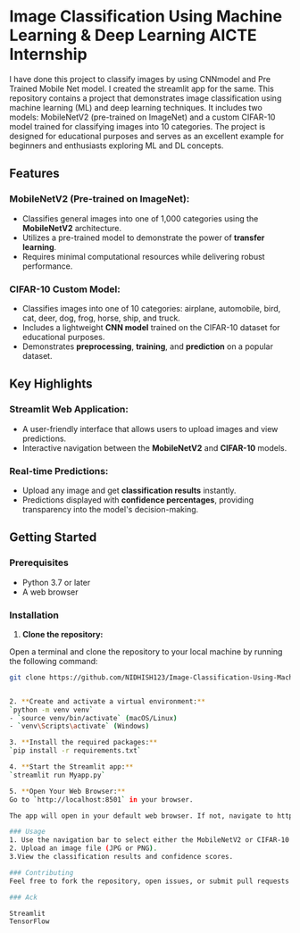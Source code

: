 # Image Classification Using Machine Learning & Deep Learning AICTE Internship

I have done this project to classify images by using CNNmodel and Pre Trained Mobile Net model. I created the streamlit app for the same.
This repository contains a project that demonstrates image classification using machine learning (ML) and deep learning techniques. It includes two models: MobileNetV2 (pre-trained on ImageNet) and a custom CIFAR-10 model trained for classifying images into 10 categories. The project is designed for educational purposes and serves as an excellent example for beginners and enthusiasts exploring ML and DL concepts.

## Features

### MobileNetV2 (Pre-trained on ImageNet):
- Classifies general images into one of 1,000 categories using the **MobileNetV2** architecture.
- Utilizes a pre-trained model to demonstrate the power of **transfer learning**.
- Requires minimal computational resources while delivering robust performance.

### CIFAR-10 Custom Model:
- Classifies images into one of 10 categories: airplane, automobile, bird, cat, deer, dog, frog, horse, ship, and truck.
- Includes a lightweight **CNN model** trained on the CIFAR-10 dataset for educational purposes.
- Demonstrates **preprocessing**, **training**, and **prediction** on a popular dataset.

## Key Highlights

### Streamlit Web Application:
- A user-friendly interface that allows users to upload images and view predictions.
- Interactive navigation between the **MobileNetV2** and **CIFAR-10** models.

### Real-time Predictions:
- Upload any image and get **classification results** instantly.
- Predictions displayed with **confidence percentages**, providing transparency into the model's decision-making.

## Getting Started

### Prerequisites

- Python 3.7 or later
- A web browser

### Installation

1. **Clone the repository:**
   
 Open a terminal and clone the repository to your local machine by running the following command:

   ```bash
   git clone https://github.com/NIDHISH123/Image-Classification-Using-Machine-Learning-Deep-Learning-AICTE-Internship ```


2. **Create and activate a virtual environment:**
 `python -m venv venv`  
   - `source venv/bin/activate` (macOS/Linux)  
   - `venv\Scripts\activate` (Windows)

3. **Install the required packages:**
`pip install -r requirements.txt`

4. **Start the Streamlit app:**
   `streamlit run Myapp.py`

5. **Open Your Web Browser:**
 Go to `http://localhost:8501` in your browser.

The app will open in your default web browser. If not, navigate to http://localhost:8501

### Usage
1. Use the navigation bar to select either the MobileNetV2 or CIFAR-10 model.
2. Upload an image file (JPG or PNG).
3.View the classification results and confidence scores.

### Contributing
Feel free to fork the repository, open issues, or submit pull requests to contribute to the project.

### Ack

Streamlit
TensorFlow

